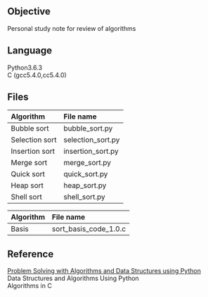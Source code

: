 ## Objective
Personal study note for review of algorithms

## Language
Python3.6.3  
C (gcc5.4.0,cc5.4.0)  

## Files  

| Algorithm  | File name   |
|:-----------|:------------|
|Bubble sort   | bubble_sort.py    | 
|Selection sort| selection_sort.py | 
|Insertion sort| insertion_sort.py |
|Merge sort    | merge_sort.py     |
|Quick sort    | quick_sort.py     |  
|Heap sort     | heap_sort.py      |
|Shell sort    | shell_sort.py     |


| Algorithm  | File name   |
|:-----------|:------------|
| Basis      |sort_basis_code_1.0.c|  


## Reference  
[Problem Solving with Algorithms and Data Structures using Python](http://interactivepython.org/runestone/static/pythonds/index.html)  
Data Structures and Algorithms Using Python  
Algorithms in C  

